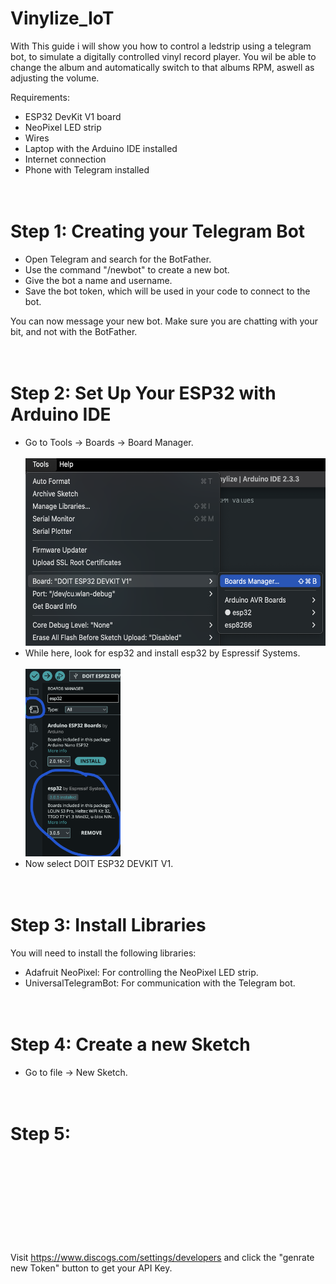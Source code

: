 # Vinylize_IoT


With This guide i will show you how to control a ledstrip using a telegram bot, to simulate a digitally controlled vinyl record player. You wil be able to change the album and automatically switch to that albums RPM, aswell as adjusting the volume.

Requirements:
- ESP32 DevKit V1 board
- NeoPixel LED strip 
- Wires
- Laptop with the Arduino IDE installed
- Internet connection
- Phone with Telegram installed
<br /><br /><br />

# Step 1: Creating your Telegram Bot

- Open Telegram and search for the BotFather.
- Use the command "/newbot" to create a new bot.
- Give the bot a name and username.
- Save the bot token, which will be used in your code to connect to the bot.
  
You can now message your new bot. Make sure you are chatting with your bit, and not with the BotFather.
<br /><br /><br />

# Step 2: Set Up Your ESP32 with Arduino IDE

- Go to Tools -> Boards -> Board Manager.<br /><br />
<img height="300px" src="board_manager.png"> <br />
- While here, look for esp32 and install esp32 by Espressif Systems.<br /><br />
<img height="300px" src="board_library.png"> <br />
- Now select DOIT ESP32 DEVKIT V1.
<br /><br /><br />

# Step 3: Install Libraries

You will need to install the following libraries:
- Adafruit NeoPixel: For controlling the NeoPixel LED strip.
- UniversalTelegramBot: For communication with the Telegram bot.
<br /><br /><br />

# Step 4: Create a new Sketch
- Go to file -> New Sketch.
<br /><br /><br />


# Step 5: 













<br /><br /><br /><br /><br /><br /><br /><br /><br />
Visit https://www.discogs.com/settings/developers and click the "genrate new Token" button to get your API Key.
